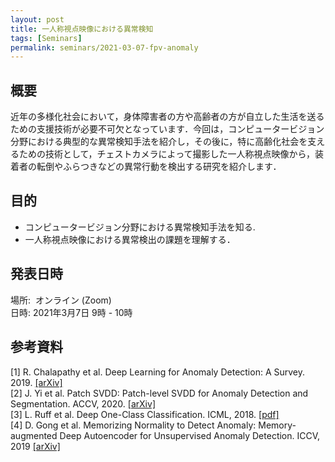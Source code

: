 ```yaml
---
layout: post
title: 一人称視点映像における異常検知
tags: [Seminars]
permalink: seminars/2021-03-07-fpv-anomaly
---
```


## 概要
近年の多様化社会において，身体障害者の方や高齢者の方が自立した生活を送るための支援技術が必要不可欠となっています．今回は，コンピュータービジョン分野における典型的な異常検知手法を紹介し，その後に，特に高齢化社会を支えるための技術として，チェストカメラによって撮影した一人称視点映像から，装着者の転倒やふらつきなどの異常行動を検出する研究を紹介します．

## 目的
- コンピュータービジョン分野における異常検知手法を知る.
- 一人称視点映像における異常検出の課題を理解する．

## 発表日時
場所:  オンライン (Zoom) \
日時: 2021年3月7日 9時 - 10時

## 参考資料
[1] R. Chalapathy et al. Deep Learning for Anomaly Detection: A Survey. 2019.  [[arXiv]](https://arxiv.org/abs/1901.03407) \
[2] J. Yi et al. Patch SVDD: Patch-level SVDD for Anomaly Detection and Segmentation. ACCV, 2020. [[arXiv]](https://arxiv.org/abs/2006.16067) \
[3] L. Ruff et al. Deep One-Class Classification. ICML, 2018. [[pdf]](http://data.bit.uni-bonn.de/publications/ICML2018.pdf) \
[4] D. Gong et al. Memorizing Normality to Detect Anomaly: Memory-augmented Deep Autoencoder for Unsupervised Anomaly Detection. ICCV, 2019 [[arXiv]](https://arxiv.org/abs/1904.02639)